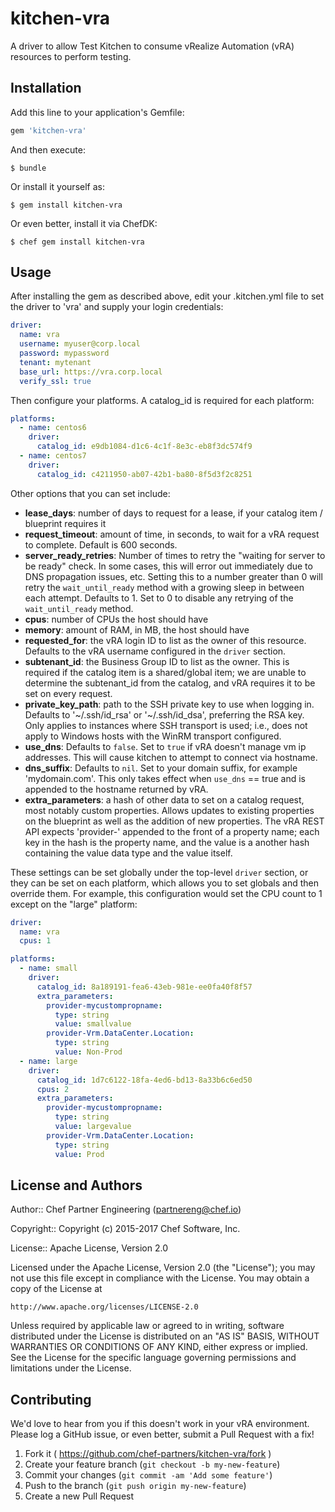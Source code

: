 # kitchen-vra

A driver to allow Test Kitchen to consume vRealize Automation (vRA) resources to perform testing.

## Installation

Add this line to your application's Gemfile:

```ruby
gem 'kitchen-vra'
```

And then execute:

    $ bundle

Or install it yourself as:

    $ gem install kitchen-vra

Or even better, install it via ChefDK:

    $ chef gem install kitchen-vra

## Usage

After installing the gem as described above, edit your .kitchen.yml file to set the driver to 'vra' and supply your login credentials:

```yaml
driver:
  name: vra
  username: myuser@corp.local
  password: mypassword
  tenant: mytenant
  base_url: https://vra.corp.local
  verify_ssl: true
```

Then configure your platforms. A catalog_id is required for each platform:

```yaml
platforms:
  - name: centos6
    driver:
      catalog_id: e9db1084-d1c6-4c1f-8e3c-eb8f3dc574f9
  - name: centos7
    driver:
      catalog_id: c4211950-ab07-42b1-ba80-8f5d3f2c8251
```

Other options that you can set include:

 * **lease_days**: number of days to request for a lease, if your catalog item / blueprint requires it
 * **request_timeout**: amount of time, in seconds, to wait for a vRA request to complete. Default is 600 seconds.
 * **server_ready_retries**: Number of times to retry the "waiting for server to be ready" check. In some cases, this will error out immediately due to DNS propagation issues, etc. Setting this to a number greater than 0 will retry the `wait_until_ready` method with a growing sleep in between each attempt. Defaults to 1. Set to 0 to disable any retrying of the `wait_until_ready` method.
 * **cpus**: number of CPUs the host should have
 * **memory**: amount of RAM, in MB, the host should have
 * **requested_for**: the vRA login ID to list as the owner of this resource. Defaults to the vRA username configured in the `driver` section.
 * **subtenant_id**: the Business Group ID to list as the owner. This is required if the catalog item is a shared/global item; we are unable to determine the subtenant_id from the catalog, and vRA requires it to be set on every request.
 * **private_key_path**: path to the SSH private key to use when logging in. Defaults to '~/.ssh/id_rsa' or '~/.ssh/id_dsa', preferring the RSA key. Only applies to instances where SSH transport is used; i.e., does not apply to Windows hosts with the WinRM transport configured.
 * **use_dns**: Defaults to `false`.  Set to `true` if vRA doesn't manage vm ip addresses.  This will cause kitchen to attempt to connect via hostname.
 * **dns_suffix**: Defaults to `nil`.  Set to your domain suffix, for example 'mydomain.com'.  This only takes effect when `use_dns` == true and is appended to the hostname returned by vRA.
 * **extra_parameters**: a hash of other data to set on a catalog request, most notably custom properties. Allows updates to existing properties on the blueprint as well as the addition of new properties. The vRA REST API expects 'provider-' appended to the front of a property name; each key in the hash is the property name, and the value is a another hash containing the value data type and the value itself.

These settings can be set globally under the top-level `driver` section, or they can be set on each platform, which allows you to set globals and then override them. For example, this configuration would set the CPU count to 1 except on the "large" platform:

```yaml
driver:
  name: vra
  cpus: 1

platforms:
  - name: small
    driver:
      catalog_id: 8a189191-fea6-43eb-981e-ee0fa40f8f57
      extra_parameters:
        provider-mycustompropname:
          type: string
          value: smallvalue
        provider-Vrm.DataCenter.Location:
          type: string
          value: Non-Prod
  - name: large
    driver:
      catalog_id: 1d7c6122-18fa-4ed6-bd13-8a33b6c6ed50
      cpus: 2
      extra_parameters:
        provider-mycustompropname:
          type: string
          value: largevalue
        provider-Vrm.DataCenter.Location:
          type: string
          value: Prod
```

## License and Authors

Author:: Chef Partner Engineering (<partnereng@chef.io>)

Copyright:: Copyright (c) 2015-2017 Chef Software, Inc.

License:: Apache License, Version 2.0

Licensed under the Apache License, Version 2.0 (the "License"); you may not use
this file except in compliance with the License. You may obtain a copy of the License at

```
http://www.apache.org/licenses/LICENSE-2.0
```

Unless required by applicable law or agreed to in writing, software distributed under the
License is distributed on an "AS IS" BASIS, WITHOUT WARRANTIES OR CONDITIONS OF ANY KIND,
either express or implied. See the License for the specific language governing permissions
and limitations under the License.

## Contributing

We'd love to hear from you if this doesn't work in your vRA environment. Please log a GitHub issue, or even better, submit a Pull Request with a fix!

1. Fork it ( https://github.com/chef-partners/kitchen-vra/fork )
2. Create your feature branch (`git checkout -b my-new-feature`)
3. Commit your changes (`git commit -am 'Add some feature'`)
4. Push to the branch (`git push origin my-new-feature`)
5. Create a new Pull Request

